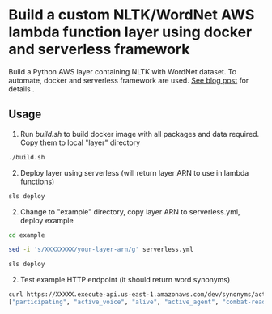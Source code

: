 # Build a custom NLTK/WordNet AWS lambda function layer using docker and serverless framework

Build a Python AWS layer containing NLTK with WordNet dataset. To automate, docker and serverless framework are used. [See blog post](https://act-labs.github.io/posts/aws-nltk-docker/) for details .

## Usage

1. Run *build.sh* to build docker image with all packages and data required. Copy them to local "layer" directory
```sh
./build.sh

```

2. Deploy layer using serverless (will return layer ARN to use in lambda functions)

```sh
sls deploy

```

2. Change to "example" directory, copy layer ARN to serverless.yml, deploy example

```sh
cd example

sed -i 's/XXXXXXXX/your-layer-arn/g' serverless.yml

sls deploy
```

2. Test example HTTP endpoint (it should return word synonyms)

```sh
curl https://XXXXX.execute-api.us-east-1.amazonaws.com/dev/synonyms/active
["participating", "active_voice", "alive", "active_agent", "combat-ready", "fighting", "active", "dynamic"]
```